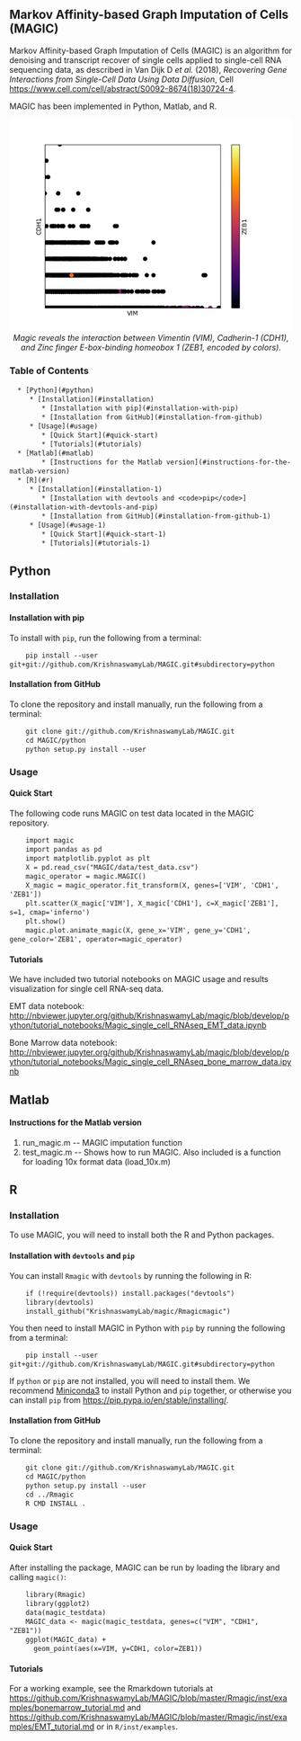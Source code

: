 Markov Affinity-based Graph Imputation of Cells (MAGIC)
-------------------------------------------------------

Markov Affinity-based Graph Imputation of Cells (MAGIC) is an algorithm for denoising and transcript recover of single cells applied to single-cell RNA sequencing data, as described in Van Dijk D *et al.* (2018), *Recovering Gene Interactions from Single-Cell Data Using Data Diffusion*, Cell <https://www.cell.com/cell/abstract/S0092-8674(18)30724-4>.

MAGIC has been implemented in Python, Matlab, and R.

<p align="center">
<img src="https://github.com/KrishnaswamyLab/MAGIC/blob/master/magic.gif"/>
<br>
<i>Magic reveals the interaction between Vimentin (VIM), Cadherin-1 (CDH1), and Zinc finger E-box-binding homeobox 1 (ZEB1, encoded by colors).
</i>
</p>

### Table of Contents

      * [Python](#python)
         * [Installation](#installation)
            * [Installation with pip](#installation-with-pip)
            * [Installation from GitHub](#installation-from-github)
         * [Usage](#usage)
            * [Quick Start](#quick-start)
            * [Tutorials](#tutorials)
      * [Matlab](#matlab)
            * [Instructions for the Matlab version](#instructions-for-the-matlab-version)
      * [R](#r)
         * [Installation](#installation-1)
            * [Installation with devtools and <code>pip</code>](#installation-with-devtools-and-pip)
            * [Installation from GitHub](#installation-from-github-1)
         * [Usage](#usage-1)
            * [Quick Start](#quick-start-1)
            * [Tutorials](#tutorials-1)

## Python

### Installation

#### Installation with pip

To install with `pip`, run the following from a terminal:

        pip install --user git+git://github.com/KrishnaswamyLab/MAGIC.git#subdirectory=python

#### Installation from GitHub

To clone the repository and install manually, run the following from a terminal:

        git clone git://github.com/KrishnaswamyLab/MAGIC.git
        cd MAGIC/python
        python setup.py install --user

### Usage

#### Quick Start

The following code runs MAGIC on test data located in the MAGIC repository.

		import magic
		import pandas as pd
		import matplotlib.pyplot as plt
		X = pd.read_csv("MAGIC/data/test_data.csv")
		magic_operator = magic.MAGIC()
		X_magic = magic_operator.fit_transform(X, genes=['VIM', 'CDH1', 'ZEB1'])
		plt.scatter(X_magic['VIM'], X_magic['CDH1'], c=X_magic['ZEB1'], s=1, cmap='inferno')
		plt.show()
		magic.plot.animate_magic(X, gene_x='VIM', gene_y='CDH1', gene_color='ZEB1', operator=magic_operator)

#### Tutorials

We have included two tutorial notebooks on MAGIC usage and results visualization for single cell RNA-seq data.

EMT data notebook: http://nbviewer.jupyter.org/github/KrishnaswamyLab/magic/blob/develop/python/tutorial_notebooks/Magic_single_cell_RNAseq_EMT_data.ipynb

Bone Marrow data notebook: http://nbviewer.jupyter.org/github/KrishnaswamyLab/magic/blob/develop/python/tutorial_notebooks/Magic_single_cell_RNAseq_bone_marrow_data.ipynb

## Matlab

#### Instructions for the Matlab version
1. run_magic.m -- MAGIC imputation function
2. test_magic.m -- Shows how to run MAGIC. Also included is a function for loading 10x format data (load_10x.m)

## R

### Installation

To use MAGIC, you will need to install both the R and Python packages.

#### Installation with `devtools` and `pip`

You can install `Rmagic` with `devtools` by running the following in R:

        if (!require(devtools)) install.packages("devtools")
        library(devtools)
        install_github("KrishnaswamyLab/magic/Rmagicmagic")

You then need to install MAGIC in Python with `pip` by running the following from a terminal:

		pip install --user git+git://github.com/KrishnaswamyLab/MAGIC.git#subdirectory=python

If `python` or `pip` are not installed, you will need to install them. We recommend [Miniconda3](https://conda.io/miniconda.html) to install Python and `pip` together, or otherwise you can install `pip` from https://pip.pypa.io/en/stable/installing/.

#### Installation from GitHub

To clone the repository and install manually, run the following from a terminal:

        git clone git://github.com/KrishnaswamyLab/MAGIC.git
        cd MAGIC/python
        python setup.py install --user
        cd ../Rmagic
        R CMD INSTALL .

### Usage

#### Quick Start

After installing the package, MAGIC can be run by loading the library and calling `magic()`:

		library(Rmagic)
		library(ggplot2)
		data(magic_testdata)
		MAGIC_data <- magic(magic_testdata, genes=c("VIM", "CDH1", "ZEB1"))
		ggplot(MAGIC_data) +
		  geom_point(aes(x=VIM, y=CDH1, color=ZEB1))

#### Tutorials

For a working example, see the Rmarkdown tutorials at https://github.com/KrishnaswamyLab/MAGIC/blob/master/Rmagic/inst/examples/bonemarrow_tutorial.md and https://github.com/KrishnaswamyLab/MAGIC/blob/master/Rmagic/inst/examples/EMT_tutorial.md or in `R/inst/examples`.
